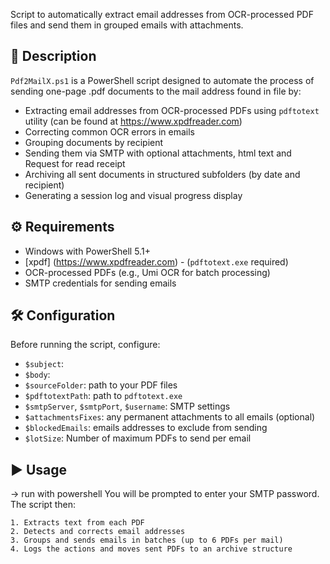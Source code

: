Script to automatically extract email addresses from OCR-processed PDF files and send them in grouped emails with attachments.

## 📌 Description

`Pdf2MailX.ps1` is a PowerShell script designed to automate the process of sending one-page .pdf documents to the mail address found in file by:

- Extracting email addresses from OCR-processed PDFs using `pdftotext` utility (can be found at https://www.xpdfreader.com) 
- Correcting common OCR errors in emails
- Grouping documents by recipient
- Sending them via SMTP with optional attachments, html text and Request for read receipt
- Archiving all sent documents in structured subfolders (by date and recipient)
- Generating a session log and visual progress display


## ⚙️ Requirements

- Windows with PowerShell 5.1+
- [xpdf] (https://www.xpdfreader.com) - (`pdftotext.exe` required)
- OCR-processed PDFs (e.g., Umi OCR for batch processing)
- SMTP credentials for sending emails


## 🛠️ Configuration

Before running the script, configure:

- `$subject`:
- `$body`:
- `$sourceFolder`: path to your PDF files
- `$pdftotextPath`: path to `pdftotext.exe`
- `$smtpServer`, `$smtpPort`, `$username`: SMTP settings
- `$attachmentsFixes`: any permanent attachments to all emails (optional)
- `$blockedEmails`: emails addresses to exclude from sending
- `$lotSize`: Number of maximum PDFs to send per email


## ▶️ Usage

-> run with powershell
You will be prompted to enter your SMTP password. The script then:

    1. Extracts text from each PDF
    2. Detects and corrects email addresses
    3. Groups and sends emails in batches (up to 6 PDFs per mail)
    4. Logs the actions and moves sent PDFs to an archive structure
